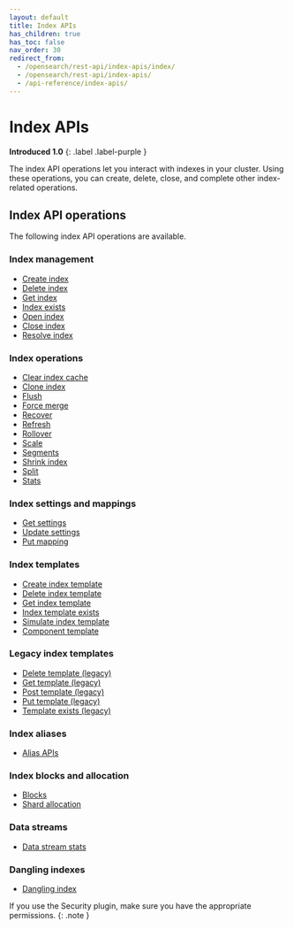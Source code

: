 ```yaml
---
layout: default
title: Index APIs
has_children: true
has_toc: false
nav_order: 30
redirect_from:
  - /opensearch/rest-api/index-apis/index/
  - /opensearch/rest-api/index-apis/
  - /api-reference/index-apis/
---
```


# Index APIs
**Introduced 1.0**
{: .label .label-purple }

The index API operations let you interact with indexes in your cluster. Using these operations, you can create, delete, close, and complete other index-related operations.

## Index API operations

The following index API operations are available.

### Index management
- [Create index]({{site.url}}{{site.baseurl}}/api-reference/index-apis/create-index/)
- [Delete index]({{site.url}}{{site.baseurl}}/api-reference/index-apis/delete-index/)
- [Get index]({{site.url}}{{site.baseurl}}/api-reference/index-apis/get-index/)
- [Index exists]({{site.url}}{{site.baseurl}}/api-reference/index-apis/exists/)
- [Open index]({{site.url}}{{site.baseurl}}/api-reference/index-apis/open-index/)
- [Close index]({{site.url}}{{site.baseurl}}/api-reference/index-apis/close-index/)
- [Resolve index]({{site.url}}{{site.baseurl}}/api-reference/index-apis/resolve-index/)

### Index operations
- [Clear index cache]({{site.url}}{{site.baseurl}}/api-reference/index-apis/clear-index-cache/)
- [Clone index]({{site.url}}{{site.baseurl}}/api-reference/index-apis/clone/)
- [Flush]({{site.url}}{{site.baseurl}}/api-reference/index-apis/flush/)
- [Force merge]({{site.url}}{{site.baseurl}}/api-reference/index-apis/force-merge/)
- [Recover]({{site.url}}{{site.baseurl}}/api-reference/index-apis/recover/)
- [Refresh]({{site.url}}{{site.baseurl}}/api-reference/index-apis/refresh/)
- [Rollover]({{site.url}}{{site.baseurl}}/api-reference/index-apis/rollover/)
- [Scale]({{site.url}}{{site.baseurl}}/api-reference/index-apis/scale/)
- [Segments]({{site.url}}{{site.baseurl}}/api-reference/index-apis/segment/)
- [Shrink index]({{site.url}}{{site.baseurl}}/api-reference/index-apis/shrink-index/)
- [Split]({{site.url}}{{site.baseurl}}/api-reference/index-apis/split/)
- [Stats]({{site.url}}{{site.baseurl}}/api-reference/index-apis/stats/)

### Index settings and mappings
- [Get settings]({{site.url}}{{site.baseurl}}/api-reference/index-apis/get-settings/)
- [Update settings]({{site.url}}{{site.baseurl}}/api-reference/index-apis/update-settings/)
- [Put mapping]({{site.url}}{{site.baseurl}}/api-reference/index-apis/put-mapping/)

### Index templates
- [Create index template]({{site.url}}{{site.baseurl}}/api-reference/index-apis/create-index-template/)
- [Delete index template]({{site.url}}{{site.baseurl}}/api-reference/index-apis/delete-index-template/)
- [Get index template]({{site.url}}{{site.baseurl}}/api-reference/index-apis/get-index-template/)
- [Index template exists]({{site.url}}{{site.baseurl}}/api-reference/index-apis/index-template-exists/)
- [Simulate index template]({{site.url}}{{site.baseurl}}/api-reference/index-apis/simulate-index-template/)
- [Component template]({{site.url}}{{site.baseurl}}/api-reference/index-apis/component-template/)

### Legacy index templates
- [Delete template (legacy)]({{site.url}}{{site.baseurl}}/api-reference/index-apis/delete-template-legacy/)
- [Get template (legacy)]({{site.url}}{{site.baseurl}}/api-reference/index-apis/get-template-legacy/)
- [Post template (legacy)]({{site.url}}{{site.baseurl}}/api-reference/index-apis/post-template-legacy/)
- [Put template (legacy)]({{site.url}}{{site.baseurl}}/api-reference/index-apis/put-template-legacy/)
- [Template exists (legacy)]({{site.url}}{{site.baseurl}}/api-reference/index-apis/template-exists-legacy/)

### Index aliases
- [Alias APIs]({{site.url}}{{site.baseurl}}/api-reference/alias/)

### Index blocks and allocation
- [Blocks]({{site.url}}{{site.baseurl}}/api-reference/index-apis/blocks/)
- [Shard allocation]({{site.url}}{{site.baseurl}}/api-reference/index-apis/shard-allocation/)

### Data streams
- [Data stream stats]({{site.url}}{{site.baseurl}}/api-reference/index-apis/data-stream-stats/)

### Dangling indexes
- [Dangling index]({{site.url}}{{site.baseurl}}/api-reference/index-apis/dangling-index/)

If you use the Security plugin, make sure you have the appropriate permissions.
{: .note }
